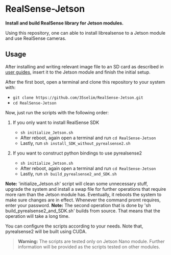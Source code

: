 # RealSense-Jetson
<b>Install and build RealSense library for Jetson modules.</b>

Using this repository, one can able to install librealsense to a Jetson module and use RealSense cameras.

## Usage
After installing and writing relevant image file to an SD card as described in [user guides](https://developer.nvidia.com/embedded/learn/getting-started-jetson), insert it to the Jetson module and finish the initial setup. 

After the first boot, open a terminal and clone this repository to your system with:
* `git clone https://github.com/35selim/RealSense-Jetson.git`
* `cd RealSense-Jetson`


Now, just run the scripts with the following order:
1. If you only want to install RealSense SDK
	* `sh initialize_Jetson.sh`
	* After reboot, again open a terminal and run `cd RealSense-Jetson`
	* Lastly, run `sh install_SDK_without_pyrealsense2.sh`
	
2. If you want to construct python bindings to use pyrealsense2
	* `sh initialize_Jetson.sh`
	* After reboot, again open a terminal and run `cd RealSense-Jetson`
	* Lastly, run `sh build_pyrealsense2_and_SDK.sh`

**Note:** 'initialize_Jetson.sh' script will clean some unnecessary stuff, upgrade the system and install a swap file for further operations that require more ram than the Jetson module has. Eventually, it reboots the system to make sure changes are in effect. Whenever the command promt requires, enter your password.
**Note:** The second operation that is done by 'sh build_pyrealsense2_and_SDK.sh' builds from source. That means that the operation will take a long time.

You can configure the scripts according to your needs. Note that, pyrealsense2 will be built using CUDA.

>**Warning:** The scripts are tested only on Jetson Nano module. Further information will be provided as the scripts tested on other modules.


